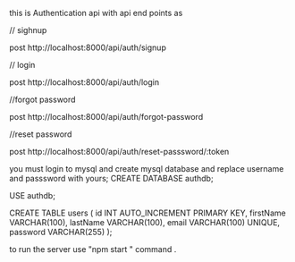this is Authentication api with api end points as 

// sighnup

post http://localhost:8000/api/auth/signup 

// login

post http://localhost:8000/api/auth/login

//forgot password

post http://localhost:8000/api/auth/forgot-password

//reset password

post http://localhost:8000/api/auth/reset-passsword/:token



you must login to mysql and create mysql database and replace username and passsword with yours;
CREATE DATABASE authdb;

USE authdb;

CREATE TABLE users (
  id INT AUTO_INCREMENT PRIMARY KEY,
  firstName VARCHAR(100),
  lastName VARCHAR(100),
  email VARCHAR(100) UNIQUE,
  password VARCHAR(255)
);

to run the server use "npm start " command .
